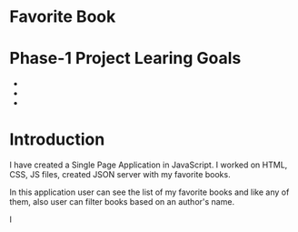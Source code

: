 # Favorite Book

# Phase-1 Project Learing Goals 

- 
-
-


# Introduction 

I have created a Single Page Application in JavaScript. I worked on HTML, CSS, JS files, created 
JSON server with my favorite books. 

In this application user can see the list of my favorite books and like any of them, also user can filter books 
based on an author's name. 

I 
